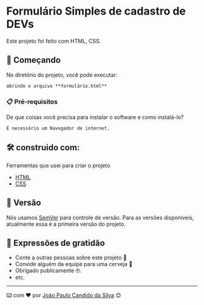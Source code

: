 # Formulário Simples de cadastro de DEVs

Este projeto foi feito com HTML, CSS.


## 🚀 Começando


No diretório do projeto, você pode executar:
```
abrindo o arquivo **formulário.html**
```

### 📋 Pré-requisitos

De que coisas você precisa para instalar o software e como instalá-lo?

```
É necessário um Navegador de internet.
```


## 🛠️ construido com:

Ferramentas que usei para criar o projeto

* [HTML]()
* [CSS]()


## 📌 Versão

Nós usamos [SemVer](http://semver.org/) para controle de versão. Para as versões disponíveis, atualmente essa é a primeira versão do projeto. 



## 🎁 Expressões de gratidão

* Conte a outras pessoas sobre este projeto 📢
* Convide alguém da equipe para uma cerveja 🍺 
* Obrigado publicamente 🤓.
* etc.


---
⌨️ com ❤️ por [João Paulo Candido da Silva](https://github.com/joaopaulony) 😊
